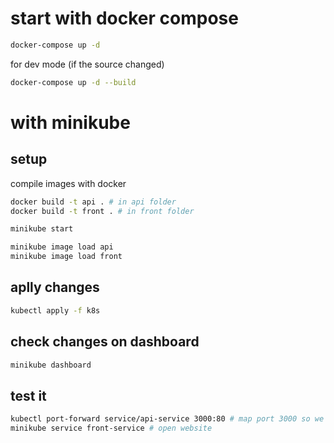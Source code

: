 # start with docker compose

```bash
docker-compose up -d
```

for dev mode (if the source changed)

```bash
docker-compose up -d --build
```

# with minikube

## setup

compile images with docker

```bash
docker build -t api . # in api folder
docker build -t front . # in front folder
```

```bash
minikube start
```

```bash
minikube image load api
minikube image load front
```

## aplly changes

```bash
kubectl apply -f k8s
```

## check changes on dashboard

```bash
minikube dashboard
```

## test it

```bash
kubectl port-forward service/api-service 3000:80 # map port 3000 so we can access the api at localhost:3000
minikube service front-service # open website
```
